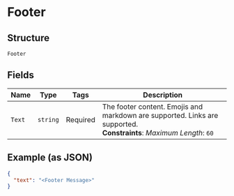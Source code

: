 
# Footer

## Structure

`Footer`

## Fields

| Name | Type | Tags | Description |
|  --- | --- | --- | --- |
| `Text` | `string` | Required | The footer content. Emojis and markdown are supported. Links are supported.<br>**Constraints**: *Maximum Length*: `60` |

## Example (as JSON)

```json
{
  "text": "<Footer Message>"
}
```

